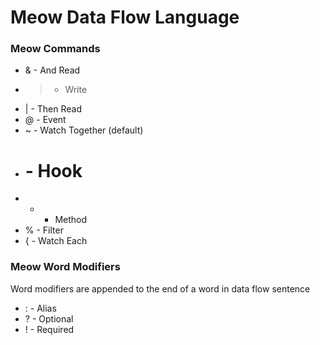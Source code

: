 # Meow Data Flow Language

### Meow Commands
* & - And Read
* > - Write
* | - Then Read
* @ - Event
* ~ - Watch Together (default)
* # - Hook
* * - Method
* % - Filter
* { - Watch Each

### Meow Word Modifiers
Word modifiers are appended to the end of a word in data flow sentence
* : - Alias
* ? - Optional
* ! - Required